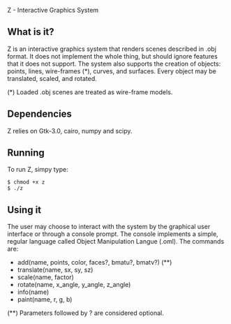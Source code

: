 
 Z - Interactive Graphics System

## What is it?

Z is an interactive graphics system that renders scenes described in .obj format.
It does not implement the whole thing, but should ignore features that it does not
support. The system also supports the creation of objects: points, lines, wire-frames
(*), curves, and surfaces. Every object may be translated, scaled, and rotated.

(*) Loaded .obj scenes are treated as wire-frame models.

## Dependencies

Z relies on Gtk-3.0, cairo, numpy and scipy.

## Running

To run Z, simpy type:

```
$ chmod +x z
$ ./z
```

## Using it

The user may choose to interact with the system by the graphical user interface or
through a console prompt. The console implements a simple, regular language called
Object Manipulation Langue (.oml). The commands are:

- add(name, points, color, faces?, bmatu?, bmatv?) (**)
- translate(name, sx, sy, sz)
- scale(name, factor)
- rotate(name, x_angle, y_angle, z_angle)
- info(name)
- paint(name, r, g, b)

(**) Parameters followed by ? are considered optional.
